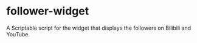 # follower-widget
A Scriptable script for the widget that displays the followers on Bilibili and YouTube.

